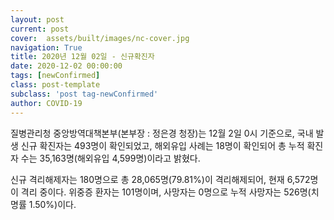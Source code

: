 ```yaml
---
layout: post
current: post
cover:  assets/built/images/nc-cover.jpg
navigation: True
title: 2020년 12월 02일 - 신규확진자
date: 2020-12-02 00:00:00
tags: [newConfirmed]
class: post-template
subclass: 'post tag-newConfirmed'
author: COVID-19
---
```


질병관리청 중앙방역대책본부(본부장 : 정은경 청장)는 12월 2일 0시 기준으로, 
국내 발생 신규 확진자는 493명이 확인되었고, 
해외유입 사례는 18명이 확인되어 총 누적 확진자 수는 35,163명(해외유입 4,599명)이라고 밝혔다.

신규 격리해제자는 180명으로 총 28,065명(79.81%)이 격리해제되어, 현재 6,572명이 격리 중이다. 
위중증 환자는 101명이며, 사망자는 0명으로 누적 사망자는 526명(치명률 1.50%)이다.